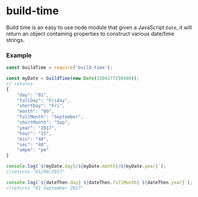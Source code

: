 # build-time

Build time is an easy to use node module that given a JavaScript `Date`, it will return an object containing properties to construct various date/time strings.

### Example
```JavaScript
const buildTime = require('build-time');

const myDate = buildTime(new Date(1504277298480));
// returns
{
    "day": "01",
    "fullDay": "Friday",
    "shortDay": "Fri",
    "month": "09",
    "fullMonth": "September",
    "shortMonth": "Sep",
    "year": "2017",
    "hour": "15",
    "min": "48",
    "sec": "48",
    "ampm": "pm"
}

console.log(`${myDate.day}/${myDate.month}/${myDate.year}`);
//returns "01/09/2017"

console.log(`${dateThen.day} ${dateThen.fullMonth} ${dateThen.year}`);
//returns "01 September 2017"
```
